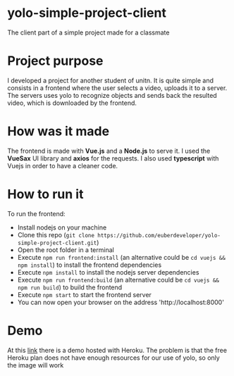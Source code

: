 # yolo-simple-project-client
The client part of a simple project made for a classmate

# Project purpose

I developed a project for another student of unitn. It is quite simple and consists in a frontend where the user selects a video, uploads it to a server. 
The servers uses yolo to recognize objects and sends back the resulted video, which is downloaded by the frontend.

# How was it made

The frontend is made with **Vue.js** and a **Node.js** to serve it. I used the **VueSax** UI library and **axios** for the requests. I also used **typescript** with Vuejs in order to have a cleaner code.

# How to run it

To run the frontend:

* Install nodejs on your machine
* Clone this repo (`git clone https://github.com/euberdeveloper/yolo-simple-project-client.git`)
* Open the root folder in a terminal
* Execute `npm run frontend:install` (an alternative could be `cd vuejs && npm install`) to install the frontend dependencies
* Execute `npm install` to install the nodejs server dependencies
* Execute `npm run frontend:build` (an alternative could be `cd vuejs && npm run build`) to build the frontend
* Execute `npm start` to start the frontend server
* You can now open your browser on the address 'http://localhost:8000'

# Demo

At this [link](https://yolo-simple-project-client.herokuapp.com) there is a demo hosted with Heroku. The problem is that the free Heroku plan does not have enough resources for our use of yolo, so only the image will work
